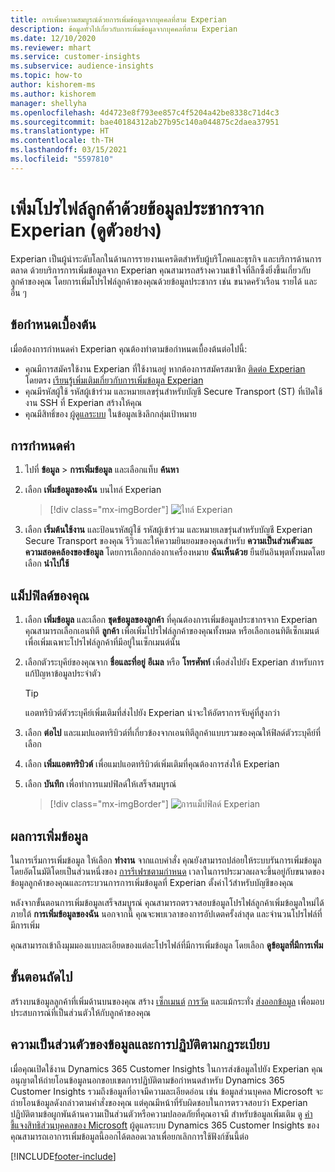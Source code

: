 ```yaml
---
title: การเพิ่มความสมบูรณ์ด้วยการเพิ่มข้อมูลจากบุคคลที่สาม Experian
description: ข้อมูลทั่วไปเกี่ยวกับการเพิ่มข้อมูลจากบุคคลที่สาม Experian
ms.date: 12/10/2020
ms.reviewer: mhart
ms.service: customer-insights
ms.subservice: audience-insights
ms.topic: how-to
author: kishorem-ms
ms.author: kishorem
manager: shellyha
ms.openlocfilehash: 4d4723e8f793ee857c4f5204a42be8338c71d4c3
ms.sourcegitcommit: bae40184312ab27b95c140a044875c2daea37951
ms.translationtype: HT
ms.contentlocale: th-TH
ms.lasthandoff: 03/15/2021
ms.locfileid: "5597810"
---
```

# <a name="enrich-customer-profiles-with-demographics-from-experian-preview"></a>เพิ่มโปรไฟล์ลูกค้าด้วยข้อมูลประชากรจาก Experian (ดูตัวอย่าง)

Experian เป็นผู้นำระดับโลกในด้านการรายงานเครดิตสำหรับผู้บริโภคและธุรกิจ และบริการด้านการตลาด ด้วยบริการการเพิ่มข้อมูลจาก Experian คุณสามารถสร้างความเข้าใจที่ลึกซึ้งยิ่งขึ้นเกี่ยวกับลูกค้าของคุณ โดยการเพิ่มโปรไฟล์ลูกค้าของคุณด้วยข้อมูลประชากร เช่น ขนาดครัวเรือน รายได้ และอื่น ๆ

## <a name="prerequisites"></a>ข้อกำหนดเบื้องต้น

เมื่อต้องการกำหนดค่า Experian คุณต้องทำตามข้อกำหนดเบื้องต้นต่อไปนี้:

- คุณมีการสมัครใช้งาน Experian ที่ใช้งานอยู่ หากต้องการสมัครสมาชิก [ติดต่อ Experian](https://www.experian.com/marketing-services/contact) โดยตรง [เรียนรู้เพิ่มเติมเกี่ยวกับการเพิ่มข้อมูล Experian](https://www.experian.com/marketing-services/microsoft?cmpid=ems_web_mci_cdppage)
- คุณมีรหัสผู้ใช้ รหัสผู้เข้าร่วม และหมายเลขรุ่นสำหรับบัญชี Secure Transport (ST) ที่เปิดใช้งาน SSH ที่ Experian สร้างให้คุณ
- คุณมีสิทธิ์ของ [ผู้ดูแลระบบ](permissions.md#administrator) ในข้อมูลเชิงลึกกลุ่มเป้าหมาย

## <a name="configuration"></a>การกำหนดค่า

1. ไปที่ **ข้อมูล** > **การเพิ่มข้อมูล** และเลือกแท็บ **ค้นหา**

1. เลือก **เพิ่มข้อมูลของฉัน** บนไทล์ Experian

   > [!div class="mx-imgBorder"]
   > ![ไทล์ Experian](media/experian-tile.png "ไทล์ Experian")

1. เลือก **เริ่มต้นใช้งาน** และป้อนรหัสผู้ใช้ รหัสผู้เข้าร่วม และหมายเลขรุ่นสำหรับบัญชี Experian Secure Transport ของคุณ รีวิวและให้ความยินยอมของคุณสำหรับ **ความเป็นส่วนตัวและความสอดคล้องของข้อมูล** โดยการเลือกกล่องกาเครื่องหมาย **ฉันเห็นด้วย** ยืนยันอินพุตทั้งหมดโดยเลือก **นำไปใช้**

## <a name="map-your-fields"></a>แม็ปฟิลด์ของคุณ

1.  เลือก **เพิ่มข้อมูล** และเลือก **ชุดข้อมูลของลูกค้า** ที่คุณต้องการเพิ่มข้อมูลประชากรจาก Experian คุณสามารถเลือกเอนทิตี **ลูกค้า** เพื่อเพิ่มโปรไฟล์ลูกค้าของคุณทั้งหมด หรือเลือกเอนทิตีเซ็กเมนต์เพื่อเพิ่มเฉพาะโปรไฟล์ลูกค้าที่มีอยู่ในเซ็กเมนต์นั้น

1. เลือกตัวระบุคีย์ของคุณจาก **ชื่อและที่อยู่** **อีเมล** หรือ **โทรศัพท์** เพื่อส่งไปยัง Experian สำหรับการแก้ปัญหาข้อมูลประจำตัว

   > [!TIP]
   > แอตทริบิวต์ตัวระบุคีย์เพิ่มเติมที่ส่งไปยัง Experian น่าจะให้อัตราการจับคู่ที่สูงกว่า

1. เลือก **ต่อไป** และแมปแอตทริบิวต์ที่เกี่ยวข้องจากเอนทิตีลูกค้าแบบรวมของคุณให้ฟิลด์ตัวระบุคีย์ที่เลือก

1. เลือก **เพิ่มแอตทริบิวต์** เพื่อแมปแอตทริบิวต์เพิ่มเติมที่คุณต้องการส่งให้ Experian

1.  เลือก **บันทึก** เพื่อทำการแมปฟิลด์ให้เสร็จสมบูรณ์

    > [!div class="mx-imgBorder"]
    > ![การแม็ปฟิลด์ Experian](media/experian-field-mapping.png "การแม็ปฟิลด์ Experian")

## <a name="enrichment-results"></a>ผลการเพิ่มข้อมูล

ในการเริ่มการเพิ่มข้อมูล ให้เลือก **ทำงาน** จากแถบคำสั่ง คุณยังสามารถปล่อยให้ระบบรันการเพิ่มข้อมูลโดยอัตโนมัติโดยเป็นส่วนหนึ่งของ [การรีเฟรชตามกำหนด](system.md#schedule-tab) เวลาในการประมวลผลจะขึ้นอยู่กับขนาดของข้อมูลลูกค้าของคุณและกระบวนการการเพิ่มข้อมูลที่ Experian ตั้งค่าไว้สำหรับบัญชีของคุณ

หลังจากขั้นตอนการเพิ่มข้อมูลเสร็จสมบูรณ์ คุณสามารถตรวจสอบข้อมูลโปรไฟล์ลูกค้าเพิ่มข้อมูลใหม่ได้ภายใต้ **การเพิ่มข้อมูลของฉัน** นอกจากนี้ คุณจะพบเวลาของการอัปเดตครั้งล่าสุด และจำนวนโปรไฟล์ที่มีการเพิ่ม

คุณสามารถเข้าถึงมุมมองแบบละเอียดของแต่ละโปรไฟล์ที่มีการเพิ่มข้อมูล โดยเลือก **ดูข้อมูลที่มีการเพิ่ม**

## <a name="next-steps"></a>ขั้นตอนถัดไป

สร้างบนข้อมูลลูกค้าที่เพิ่มด้านบนของคุณ สร้าง [เซ็กเมนต์](segments.md) [การวัด](measures.md) และแม้กระทั่ง [ส่งออกข้อมูล](export-destinations.md) เพื่อมอบประสบการณ์ที่เป็นส่วนตัวให้กับลูกค้าของคุณ

## <a name="data-privacy-and-compliance"></a>ความเป็นส่วนตัวของข้อมูลและการปฏิบัติตามกฎระเบียบ

เมื่อคุณเปิดใช้งาน Dynamics 365 Customer Insights ในการส่งข้อมูลไปยัง Experian คุณอนุญาตให้ถ่ายโอนข้อมูลนอกขอบเขตการปฏิบัติตามข้อกำหนดสำหรับ Dynamics 365 Customer Insights รวมถึงข้อมูลที่อาจมีความละเอียดอ่อน เช่น ข้อมูลส่วนบุคคล Microsoft จะถ่ายโอนข้อมูลดังกล่าวตามคำสั่งของคุณ แต่คุณมีหน้าที่รับผิดชอบในการตรวจสอบว่า Experian ปฏิบัติตามข้อผูกพันด้านความเป็นส่วนตัวหรือความปลอดภัยที่คุณอาจมี สำหรับข้อมูลเพิ่มเติม ดู [คำชี้แจงสิทธิส่วนบุคคลของ Microsoft](https://go.microsoft.com/fwlink/?linkid=396732)
ผู้ดูแลระบบ Dynamics 365 Customer Insights ของคุณสามารถเอาการเพิ่มข้อมูลนี้ออกได้ตลอดเวลาเพื่อยกเลิกการใช้ฟังก์ชันนี้ต่อ


[!INCLUDE[footer-include](../includes/footer-banner.md)]